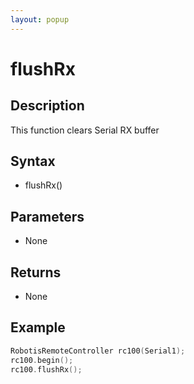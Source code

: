 ```yaml
---
layout: popup
---
```


# flushRx

## Description

This function clears Serial RX buffer

## Syntax

- flushRx()

## Parameters

- None

## Returns

- None

## Example

```c++
RobotisRemoteController rc100(Serial1);
rc100.begin();
rc100.flushRx();
```
